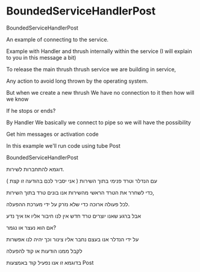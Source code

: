 BoundedServiceHandlerPost
=========================

BoundedServiceHandlerPost

An example of connecting to the service. 

Example with Handler and thrush internally within the service (I will explain to you in this message a bit) 

To release the main thrush thrush service we are building in service, 

Any action to avoid long thrown by the operating system. 

But when we create a new thrush We have no connection to it then how will we know 

If he stops or ends? 

By Handler We basically we connect to pipe so we will have the possibility 

Get him messages or activation code 

In this example we'll run code using tube Post

BoundedServiceHandlerPost

דוגמא להתחברות לשירות.

עם הנדלר וטרד פנימי בתוך השירות ( אני יסביר לכם בהודעה זו קצת ) 

כדי לשחרר את הטרד הראשי מהשירות אנו בונים טרד בתוך השירות,

לכל פעולה ארוכה כדי שלא נזרק על ידי מערכת ההפעלה.

אבל ברגע שאנו יוצרים טרד חדש אין לנו חיבור אליו אז איך נדע

אם הוא נעצר או נגמר?

על ידי הנדלר אנו בעצם נחבר אליו צינור וכך יהיה לנו אפשרות 

לקבל ממנו הודעות או קוד להפעלה

בדוגמא זו אנו נפעיל קוד באמצעות Post 
